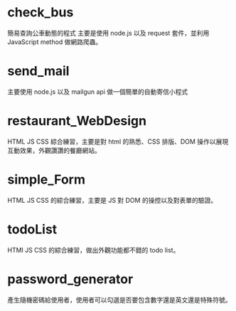 # check_bus

簡易查詢公車動態的程式
主要是使用 node.js 以及 request 套件，並利用 JavaScript method 做網路爬蟲。

# send_mail

主要使用 node.js 以及 mailgun api 做一個簡單的自動寄信小程式

# restaurant_WebDesign

HTML JS CSS 綜合練習，主要是對 html 的熟悉、CSS 排版、DOM 操作以展現互動效果，外觀讚讚的餐廳網站。

# simple_Form

HTML JS CSS 的綜合練習，主要是 JS 對 DOM 的操控以及對表單的驗證。

# todoList
HTMl JS CSS 的綜合練習，做出外觀功能都不錯的 todo list。

# password_generator
產生隨機密碼給使用者，使用者可以勾選是否要包含數字還是英文還是特殊符號。